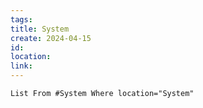 ```yaml
---
tags: 
title: System
create: 2024-04-15
id: 
location: 
link:
---
```


```dataview
List From #System Where location="System"
```
